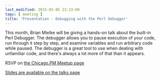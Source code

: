 ```yaml
---
last_modified: 2015-02-05 23:23:00
tags: [ meeting ]
title: 'Presentation - Debugging with the Perl Debugger'
---
```


This month, Brian Mielke will be giving a hands-on talk about the built-in Perl
Debugger. The debugger allows you to pause execution of your code, run through
it step by step, and examine variables and run arbitrary code while paused. The
debugger is a great tool to use when dealing with unfamiliar code, and there's
always a lot more of that than it appears.

RSVP on [the Chicago.PM Meetup page](http://www.meetup.com/ChicagoPM/events/220314797/)

[Slides are available on the talks page](/talks/perl-debugger-training.pdf)
